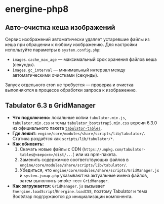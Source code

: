 # energine-php8

## Авто-очистка кеша изображений

Сервис изображений автоматически удаляет устаревшие файлы из кеша при обращении к любому изображению. Для настройки используйте параметры в `system.config.php`:

- `images.cache_max_age` — максимальный срок хранения файлов кеша (секунды).
- `images.gc_interval` — минимальный интервал между автоматическими очистками (секунды).

Запуск отдельного cron не требуется — проверка и очистка выполняются в процессе обработки запроса к изображению.

## Tabulator 6.3 в GridManager

- **Что подключено:** локальные копии `tabulator.min.js`, `tabulator.min.css` и темы `tabulator_bootstrap5.min.css` версии 6.3.0 из официального пакета [`tabulator-tables`](https://www.tabulator.info/).
- **Где лежит:** `engine/core/modules/share/scripts/lib/tabulator/`. Статика раздаётся как `scripts/lib/tabulator/*`.
- **Как обновить:**
  1. Скачать новые файлы с CDN (`https://unpkg.com/tabulator-tables@<версия>/dist/...`) или из npm-пакета.
  2. Заменить содержимое соответствующих файлов в `engine/core/modules/share/scripts/lib/tabulator/`.
  3. Убедиться, что `engine/core/modules/share/scripts/GridManager.js` и `system.jsmap.php` указывают на актуальные имена файлов, затем выполнить smoke-тест `GridManager`.
- **Как загружается:** `GridManager.js` вызывает `Energine.loadScript`/`Energine.loadCSS`, поэтому Tabulator и тема Bootstrap подгружаются до инициализации компонента.
